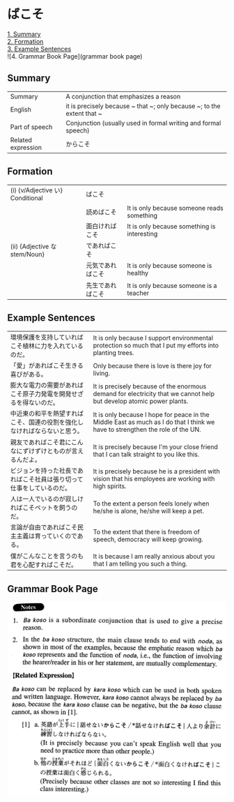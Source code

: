 # ばこそ

[1. Summary](#summary)<br>
[2. Formation](#formation)<br>
[3. Example Sentences](#example-sentences)<br>
![4. Grammar Book Page](grammar book page)<br>


## Summary

<table><tr>   <td>Summary</td>   <td>A conjunction that emphasizes a reason</td></tr><tr>   <td>English</td>   <td>it is precisely because ~ that ~; only because ~; to the extent that ~</td></tr><tr>   <td>Part of speech</td>   <td>Conjunction (usually used in formal writing and formal speech)</td></tr><tr>   <td>Related expression</td>   <td>からこそ</td></tr></table>

## Formation

<table class="table"><tbody><tr class="tr head"><td class="td"><span class="numbers">(i)</span> <span class="bold">{v/Adjective い} Conditional</span></td><td class="td"><span class="concept">ばこそ</span></td><td class="td"></td></tr><tr class="tr"><td class="td"></td><td class="td"><span>読め</span><span class="concept">ばこそ</span></td><td class="td"><span>It is only because someone reads something</span></td></tr><tr class="tr"><td class="td"></td><td class="td"><span>面白けれ</span><span class="concept">ばこそ</span></td><td class="td"><span>It is only because something is interesting</span></td></tr><tr class="tr head"><td class="td"><span class="numbers">(ii)</span> <span class="bold">{Adjective な stem/Noun}</span></td><td class="td"><span>であれ</span><span class="concept">ばこそ</span></td><td class="td"></td></tr><tr class="tr"><td class="td"></td><td class="td"><span>元気であれ</span><span class="concept">ばこそ</span></td><td class="td"><span>It is only because someone is healthy</span></td></tr><tr class="tr"><td class="td"></td><td class="td"><span>先生であれ</span><span class="concept">ばこそ</span></td><td class="td"><span>It is only because someone is a teacher</span></td></tr></tbody></table>

## Example Sentences

<table><tr>   <td>環境保護を支持していればこそ植林に力を入れているのだ。</td>   <td>It is only because I support environmental protection so much that I put my efforts into planting trees.</td></tr><tr>   <td>「愛」があればこそ生きる喜びがある。</td>   <td>Only because there is love is there joy for living.</td></tr><tr>   <td>膨大な電力の需要があればこそ原子力発電を開発せざるを得ないのだ。</td>   <td>It is precisely because of the enormous demand for electricity that we cannot help but develop atomic power plants.</td></tr><tr>   <td>中近東の和平を熱望すればこそ、国連の役割を強化しなければならないと思う。</td>   <td>It is only because I hope for peace in the Middle East as much as I do that I think we have to strengthen the role of the UN.</td></tr><tr>   <td>親友であればこそ君にこんなにずけずけとものが言えるんだよ。</td>   <td>It is precisely because I'm your close friend that I can talk straight to you like this.</td></tr><tr>   <td>ビジョンを持った社長であればこそ社員は張り切って仕事をしているのだ。</td>   <td>It is precisely because he is a president with vision that his employees are working with high spirits.</td></tr><tr>   <td>人は一人でいるのが寂しければこそペットを飼うのだ。</td>   <td>To the extent a person feels lonely when he/she is alone, he/she will keep a pet.</td></tr><tr>   <td>言論が自由であればこそ民主主義は育っていくのである。</td>   <td>To the extent that there is freedom of speech, democracy will keep growing.</td></tr><tr>   <td>僕がこんなことを言うのも君を心配すればこそだ。</td>   <td>It is because I am really anxious about you that I am telling you such a thing.</td></tr></table>

## Grammar Book Page

![](../img/Advancedばこそ.png)

